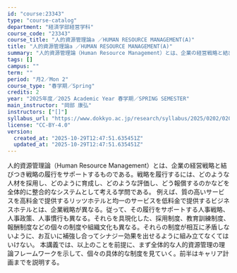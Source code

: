 ```yaml
---
id: "course:23343"
type: "course-catalog"
department: "経済学部経営学科"
course_code: "23343"
course_title: "人的資源管理論a ／HUMAN RESOURCE MANAGEMENT(A)"
title: "人的資源管理論a ／HUMAN RESOURCE MANAGEMENT(A)"
summary: "人的資源管理論（Human Resource Management）とは、企業の経営戦略と結びつき戦略の履行をサポートするものである。戦略を履行するには、どのような人材を採用し、どのように育成し、どのような評価し、どう報償するのかなどを全体…"
tags: []
campus: ""
term: ""
period: "月2／Mon 2"
course_type: "春学期／Spring"
credits: 2
year: "2025年度／2025 Academic Year 春学期／SPRING SEMESTER"
main_instructor: "岡部 康弘"
instructors: ["[]"]
syllabus_url: "https://www.dokkyo.ac.jp/research/syllabus/2025/0202/0202_23343_ja_JP.html"
license: "CC-BY-4.0"
version:
  created_at: "2025-10-29T12:47:51.635451Z"
  updated_at: "2025-10-29T12:47:51.635451Z"
---
```

人的資源管理論（Human Resource Management）とは、企業の経営戦略と結びつき戦略の履行をサポートするものである。戦略を履行するには、どのような人材を採用し、どのように育成し、どのような評価し、どう報償するのかなどを全体的に整合的なシステムとして考える学問である。 例えば、質の高いサービスを高料金で提供するリッツホテルと均一のサービスを低料金で提供するビジネスホテルとは、企業戦略が異なる。従って、その履行をサポートする人事戦略、人事政策、人事慣行も異なる。それらを具現化した、採用制度、教育訓練制度、報酬制度などの個々の制度や組織文化も異なる。それらの制度が相互に矛盾しないように、お互いに補強し合ってシナジー効果を出せるように組み立てなくてはいけない。 本講義では、以上のことを前提に、まず全体的な人的資源管理の理論フレームワークを示して、個々の具体的な制度を見ていく。前半はキャリア計画までを説明する。
